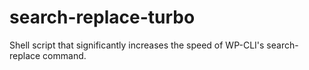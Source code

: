 # search-replace-turbo
Shell script that significantly increases the speed of WP-CLI's search-replace command.
